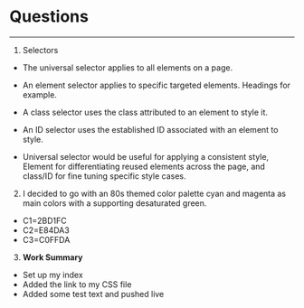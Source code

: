 # Questions
---
1. Selectors
 * The universal selector applies to all elements on a page.

 * An element selector applies to specific targeted elements. Headings for example.
 * A class selector uses the class attributed to an element to style it.

 * An ID selector uses the established ID associated with an element to style.

 * Universal selector would be useful for applying a consistent style, Element for differentiating reused elements across the page, and class/ID for fine tuning specific style cases.

2. I decided to go with an 80s themed color palette cyan and magenta as main colors with a supporting desaturated green.
 * C1=2BD1FC
 * C2=E84DA3
 * C3=C0FFDA


3. **Work Summary**
 * Set up my index
 * Added the link to my CSS file
 * Added some test text and pushed live
